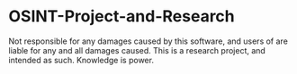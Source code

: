 # OSINT-Project-and-Research

Not responsible for any damages caused by this software, and users of are liable for any and all damages caused.
This is a research project, and intended as such. Knowledge is power.
